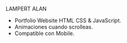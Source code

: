 LAMPERT ALAN
- Portfolio Website HTML CSS & JavaScript.
- Animaciones cuando scrolleas.
- Compatible con Mobile.